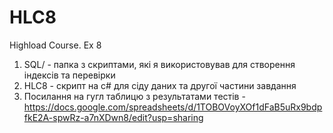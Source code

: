 # HLC8
Highload Course. Ex 8


1. SQL/ - папка з скриптами, які я використовував для створення індексів та перевірки
2. HLC8 - скрипт на c# для сіду даних та другої частини завдання
3. Посилання на гугл таблицю з результатами тестів - https://docs.google.com/spreadsheets/d/1TOBOVoyXOf1dFaB5uRx9bdpfkE2A-spwRz-a7nXDwn8/edit?usp=sharing
